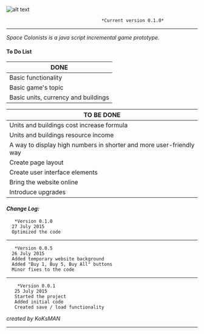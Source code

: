 ![alt text](https://i.imgur.com/tMTnKoH.png)

                                       *Current version 0.1.0*
___

<em> Space Colonists is a java script incremental game prototype. </em>

#### To Do List ####

|    DONE       |
| ------------- |
| Basic functionality|
| Basic game's topic|
| Basic units, currency and buildings|



|    TO BE DONE |
| ------------- |
| Units and buildings cost increase formula|
| Units and buildings resource income|
| A way to display high numbers in shorter and more user-friendly way|
| Create page layout|
| Create user interface elements|
| Bring the website online|
| Introduce upgrades|



#### **_Change Log:_** ####
       *Version 0.1.0
      27 July 2015
      Optimized the code
___
       *Version 0.0.5
      26 July 2015
      Added temporary website background
      Added "Buy 1, Buy 5, Buy All" buttons
      Minor fixes to the code
___

        *Version 0.0.1
       25 July 2015
       Started the project
       Added initial code
       Created save / load functionality

*created by KoKsMAN*
___
